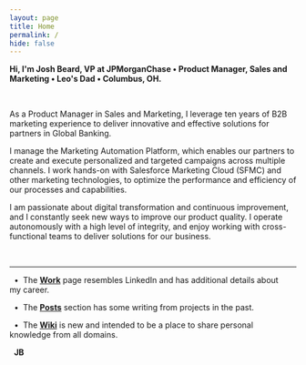 ```yaml
---
layout: page
title: Home
permalink: /
hide: false
---
```



**Hi, I'm Josh Beard, VP at JPMorganChase • Product Manager, Sales and Marketing • Leo's Dad • Columbus, OH.**  

&nbsp;

As a Product Manager in Sales and Marketing, I leverage ten years of B2B marketing experience to deliver innovative and effective solutions for partners in Global Banking. 

I manage the Marketing Automation Platform, which enables our partners to create and execute personalized and targeted campaigns across multiple channels. I work hands-on with Salesforce Marketing Cloud (SFMC) and other marketing technologies, to optimize the performance and efficiency of our processes and capabilities. 

I am passionate about digital transformation and continuous improvement, and I constantly seek new ways to improve our product quality. I operate autonomously with a high level of integrity, and enjoy working with cross-functional teams to deliver solutions for our business. 

&nbsp; 

---

&nbsp; • &nbsp;The <a href="https://joshbeard.xyz/work/" title="Work | Josh Beard" style="font-weight:bold;">Work</a> page resembles LinkedIn and has additional details about my&nbsp;career. 

&nbsp; • &nbsp;The <a href="https://joshbeard.xyz/posts/" title="Posts | Josh Beard" style="font-weight:bold;">Posts</a> section has some writing from projects in the past. 

&nbsp; • &nbsp;The <a href="https://joshbeard.xyz/wiki/" title="Wiki | Josh Beard" style="font-weight:bold;">Wiki</a> is new and intended to be a place to share personal knowledge from all&nbsp;domains. 

&nbsp; **JB** &nbsp;

&nbsp;